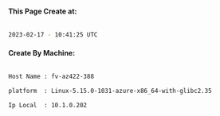 
   
#### This Page Create at:

```bash

2023-02-17 - 10:41:25 UTC

```

#### Create By Machine:

```bash

Host Name : fv-az422-388

platform  : Linux-5.15.0-1031-azure-x86_64-with-glibc2.35

Ip Local  : 10.1.0.202

```

